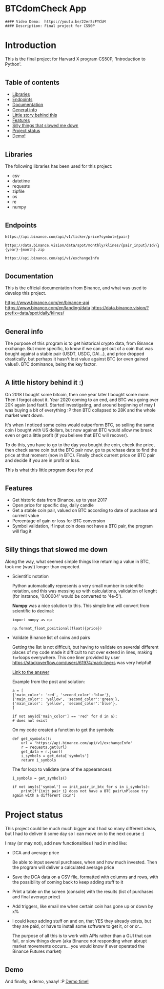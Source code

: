# BTCdomCheck App
    #### Video Demo:  https://youtu.be/22erSzFYCbM
    #### Description: Final project for CS50P

# Introduction
This is the final project for Harvard X program CS50P, 'Introduction to Python'.
#

## Table of contents
* [Libraries](#libraries)
* [Endpoints](#endpoints)
* [Documentation](#documentation)
* [General info](#general-info)
* [Little story behind this](#a-little-history-behind-it)
* [Features](#features)
* [Silly things that slowed me down](#silly-things-that-slowed-me-down)
* [Project status](#project-status)
* [Demo!](##demo)
#
## Libraries
The following libraries has been used for this project:
- csv
- datetime
- requests
- zipfile
- os
- re
- numpy
#
## Endpoints

```
https://api.binance.com/api/v1/ticker/price?symbol={pair}

https://data.binance.vision/data/spot/monthly/klines/{pair_input}/1d/{pair_input}-1d-{year}-{month}.zip

https://api.binance.com/api/v1/exchangeInfo
```
#

## Documentation
This is the official documentation from Binance, and what was used to develop this project.

https://www.binance.com/en/binance-api
https://www.binance.com/en/landing/data
https://data.binance.vision/?prefix=data/spot/daily/klines/

#
## General info
The purpose of this program is to get historical crypto data, from Binance exchange. But more specific, to know if we can get out of a coin that was bought against a stable pair (USDT, USDC, DAI...), and price dropped drastically,
but perhaps it hasn't lost value against BTC (or even gained value!). BTC dominance, being the key factor.
#
## A little history behind it :) 
On 2018 I bought some bitcoin, then one year later I bought some more. Then I forgot about it.
Year 2020 coming to an end, and BTC was going over 20K again (and fast!). Started investigating, and around beginning of may I was buying a bit of everything :P then BTC collapsed to 28K and the whole market went down.

It's when I noticed some coins would outperform BTC, so selling the same coin I bought with US dollars, but now against BTC would allow me break even or get a little profit (if you believe that BTC will recover).

To do this, you have to go to the day you bought the coin, check the price, then check same coin but the BTC pair now, go to purchase date to find the price at that moment (now in BTC). Finally check current price on BTC pair and decide if you are in profit or loss.

This is what this little program does for you!
#
## Features
- Get historic data from Binance, up to year 2017
- Open price for specific day, daily candle
- Get a stable coin pair, valued on BTC according to date of purchase and current value
- Percentage of gain or loss for BTC conversion
- Symbol validation, if input coin does not have a BTC pair, the program will flag it
#
## Silly things that slowed me down
Along the way, what seemed simple things like returning a value in BTC, took me (way!) longer than expected.
- Scientific notation

    Python automatically represents a very small number in scientific notation, and this was messing up with calculations, validation of lenght (for instance, '0.00004' would be converted to '4e-5').

    **Numpy** was a nice solution to this. This simple line will convert from scientific to decimal:
    ```
    import numpy as np

    np.format_float_positional(float({price})
    ```
- Validate Binance list of coins and pairs

    Getting the list is not difficult, but having to validate on severdal different places of my code made it difficult to not over extend in lines, making `for`loops everywhere.
    This one liner provided by user https://stackoverflow.com/users/61974/mark-byers was very helpful!

    [Link to the answer](https://stackoverflow.com/questions/3897499/check-if-value-already-exists-within-list-of-dictionaries#:~:text=Here%27s%20one%20way%20to%20do%20it%3A)

    Example from the post and solution:
    ```
    a = [
    {'main_color': 'red', 'second_color':'blue'},
    {'main_color': 'yellow', 'second_color':'green'},
    {'main_color': 'yellow', 'second_color':'blue'},
    ]
    ```
    ```
    if not any(d['main_color'] == 'red' for d in a):
    # does not exist
    ```

    On my code created a function to get the symbols:

    ```
    def get_symbols():
        url = 'https://api.binance.com/api/v1/exchangeInfo'
        r = requests.get(url)
        get_data = r.json()
        i_symbols = get_data['symbols']
        return i_symbols
    ```
    The for loop to validate (one of the appearances):

    ```
    i_symbols = get_symbols()

    if not any(s['symbol'] == init_pair_in_btc for s in i_symbols):
        print(f'{init_pair_i} does not have a BTC pair\nPlease try again with a different coin')
    ```
# Project status
This project could be much much bigger and I had so many different ideas, but I had to deliver it some day so I can move on to the next course :)

I may (or may not), add new functionalities I had in mind like:
- DCA and average price

    Be able to input several purchases, when and how much invested. Then the program will deliver a calculated average price
- Save the DCA data on a CSV file, formatted with columns and rows, with the possibility of coming back to keep adding stuff to it
- Print a table on the screen (console) with the results (list of purchases and final average price)
- Add triggers, like email me when certain coin has gone up or down by x%
- I could keep adding stuff on and on, that YES they already exists, but they are paid, or have to install some software to get it, or or or...

    The purpose of all this is to work with APIs rather than a GUI that can fail, or slow things down (aka Binance not responding when abrupt market movements occurs... you would know if ever operated the Binance Futures market)
#

## Demo
And finally, a demo, yaaay! :P
[Demo time!](https://youtu.be/22erSzFYCbM)
